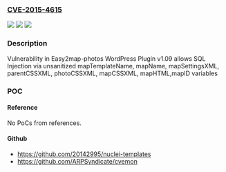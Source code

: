 ### [CVE-2015-4615](https://cve.mitre.org/cgi-bin/cvename.cgi?name=CVE-2015-4615)
![](https://img.shields.io/static/v1?label=Product&message=Easy2map-photos%20WordPress%20Plugin&color=blue)
![](https://img.shields.io/static/v1?label=Version&message=1.09%20&color=brightgreen)
![](https://img.shields.io/static/v1?label=Vulnerability&message=SQL%20Injection%20in%20easy2map-photos%20wordpress%20plugin%20v1.09&color=brightgreen)

### Description

Vulnerability in Easy2map-photos WordPress Plugin v1.09 allows SQL Injection via unsanitized mapTemplateName, mapName, mapSettingsXML, parentCSSXML, photoCSSXML, mapCSSXML, mapHTML,mapID variables

### POC

#### Reference
No PoCs from references.

#### Github
- https://github.com/20142995/nuclei-templates
- https://github.com/ARPSyndicate/cvemon

